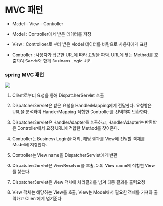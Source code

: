 # MVC 패턴

- Model - View - Controller

- Model : Controller에서 받은 데이터를 저장

- View : Controlloer로 부터 받은 Model 데이터를 바탕으로 사용자에게 표현

- Controller : 사용자가 접근한 URL에 따라 요청을 파악. URL에 맞는 Method를 호출하여 Servie와 함께 Business Logic 처리

### spring MVC 패턴

![](https://blog.kakaocdn.net/dn/bNgYN8/btqyAMB7FFS/6lxcAlnXqURYkHpP8LyRb1/img.png)

1. Client로부터 요청을 통해 DispatcherServlet 호출

2. DispatcherServlet은 받은 요청을 HandlerMapping에게 전달한다. 요청받은 URL을 분석하여 HandlerMapping 적합한 Controller를 선택하여 반환한다.

3. DispatcherServlet은 HandlerAdapter를 호출하고, HandlerAdapter는 반환받은 Controller에서 요청 URL에 적합한 Method를 찾아준다.

4. Controller는 Business Login을 처리, 해당 결과를 View에 전달할 객체를 Model에 저장한다.

5. Controller는 View name을 DispatcherServlet에게 반환

6. DispatcherServlet은 ViewResolver를 호출, 5.의 View name에 적합한 View를 찾는다.

7. DispatcherServlet은 View 객체에 처리결과를 넘겨 최종 결과를 출력요청

8. View 객체는 해당하는 View를 호출, View는 Model에서 필요한 객체를 가져와 출력하고 Client에게 넘겨준다

